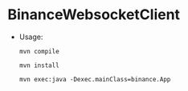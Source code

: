 # BinanceWebsocketClient

* Usage:

  `mvn compile`
  
  `mvn install`
  
  `mvn exec:java -Dexec.mainClass=binance.App`

